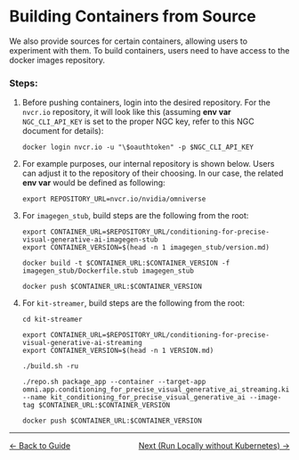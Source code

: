 # Building Containers from Source

We also provide sources for certain containers, allowing users to experiment with them.
To build containers, users need to have access to the docker images repository.

### Steps:
1. Before pushing containers, login into the desired repository. For the `nvcr.io` repository, it will look like this (assuming **env var** `NGC_CLI_API_KEY` is set to the proper NGC key, refer to this NGC document for details):
   ```
   docker login nvcr.io -u "\$oauthtoken" -p $NGC_CLI_API_KEY
   ```
2. For example purposes, our internal repository is shown below. Users can adjust it to the repository of their choosing. In our case, the related **env var** would be defined as following:
   ```
   export REPOSITORY_URL=nvcr.io/nvidia/omniverse
   ```
3. For `imagegen_stub`, build steps are the following from the root:
   ```
   export CONTAINER_URL=$REPOSITORY_URL/conditioning-for-precise-visual-generative-ai-imagegen-stub
   export CONTAINER_VERSION=$(head -n 1 imagegen_stub/version.md)

   docker build -t $CONTAINER_URL:$CONTAINER_VERSION -f imagegen_stub/Dockerfile.stub imagegen_stub

   docker push $CONTAINER_URL:$CONTAINER_VERSION
   ```

4. For `kit-streamer`, build steps are the following from the root:
   ```
   cd kit-streamer

   export CONTAINER_URL=$REPOSITORY_URL/conditioning-for-precise-visual-generative-ai-streaming
   export CONTAINER_VERSION=$(head -n 1 VERSION.md)

   ./build.sh -ru

   ./repo.sh package_app --container --target-app omni.app.conditioning_for_precise_visual_generative_ai_streaming.kit --name kit_conditioning_for_precise_visual_generative_ai --image-tag $CONTAINER_URL:$CONTAINER_VERSION

   docker push $CONTAINER_URL:$CONTAINER_VERSION
   ```


----
<span style="float:left;">[&larr; Back to Guide](../README.md)</span>                     <span style="float: right;">[Next (Run Locally without Kubernetes) &rarr;](./run_without_kubernetes.md)</span>